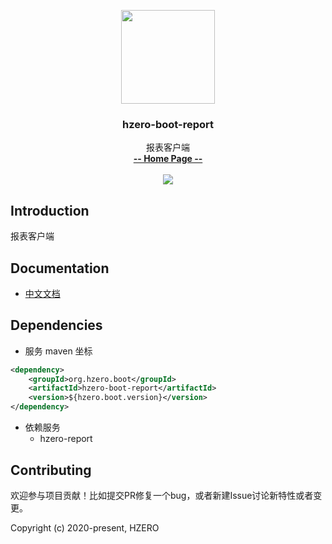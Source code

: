 <p align="center">
    <img src="https://file.open.hand-china.com/hsop-image/doc_classify/0/fed03e0fcb9d4a408d5be052fced12d1/hzero.png" width="150">
    <h3><p style="text-align:center">hzero-boot-report</p></h3>
    <p align="center">
        报表客户端
        <br>
        <a href="http://open.hand-china.com/document-center/doc/component/483/10404?doc_id=4895"><strong>-- Home Page --</strong></a>
        <br>
        <br>
         <a href="http://www.apache.org/licenses/LICENSE-2.0">
             <img src="https://img.shields.io/github/license/alibaba/arthas.svg" >
         </a>
    </p>    
</p>


## Introduction
报表客户端


## Documentation
- [中文文档](http://open.hand-china.com/document-center/doc/component/483/10404?doc_id=4895)

## Dependencies

* 服务 maven 坐标

```xml
<dependency>
    <groupId>org.hzero.boot</groupId>
    <artifactId>hzero-boot-report</artifactId>
    <version>${hzero.boot.version}</version>
</dependency>
```

* 依赖服务
    - hzero-report

## Contributing

欢迎参与项目贡献！比如提交PR修复一个bug，或者新建Issue讨论新特性或者变更。

Copyright (c) 2020-present, HZERO
